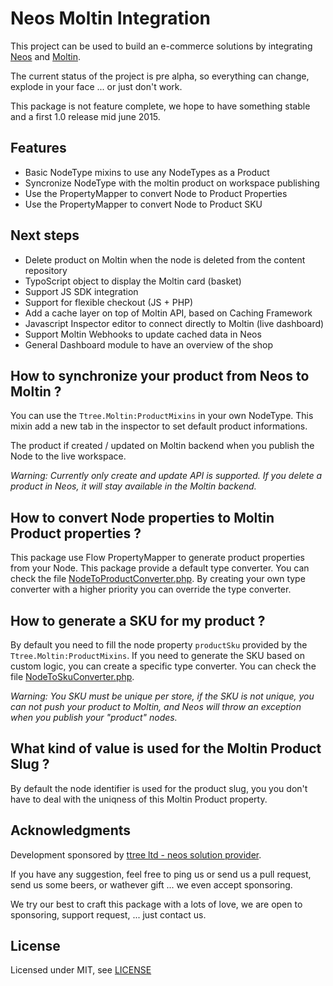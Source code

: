 # Neos Moltin Integration

This project can be used to build an e-commerce solutions by integrating [Neos](http://neos.typo3.org) and [Moltin](http://moltin.com).

The current status of the project is pre alpha, so everything can change, explode in your face ... or just don't work. 

This package is not feature complete, we hope to have something stable and a first 1.0 release mid june 2015.

Features
--------

* Basic NodeType mixins to use any NodeTypes as a Product
* Syncronize NodeType with the moltin product on workspace publishing
* Use the PropertyMapper to convert Node to Product Properties
* Use the PropertyMapper to convert Node to Product SKU

Next steps
----------

* Delete product on Moltin when the node is deleted from the content repository
* TypoScript object to display the Moltin card (basket)
* Support JS SDK integration
* Support for flexible checkout (JS + PHP)
* Add a cache layer on top of Moltin API, based on Caching Framework
* Javascript Inspector editor to connect directly to Moltin (live dashboard)
* Support Moltin Webhooks to update cached data in Neos
* General Dashboard module to have an overview of the shop

How to synchronize your product from Neos to Moltin ?
-----------------------------------------------------

You can use the ``Ttree.Moltin:ProductMixins`` in your own NodeType. This mixin add a new tab in the inspector to set default product informations.

The product if created / updated on Moltin backend when you publish the Node to the live workspace.

*Warning: Currently only create and update API is supported. If you delete a product in Neos, it will stay available in the Moltin backend.*

How to convert Node properties to Moltin Product properties ?
-------------------------------------------------------------

This package use Flow PropertyMapper to generate product properties from your Node. This package provide a default type converter. 
You can check the file [NodeToProductConverter.php](Classes/TypeConverter/NodeToProductConverter.php). By creating your own type converter
with a higher priority you can override the type converter.

How to generate a SKU for my product ?
--------------------------------------

By default you need to fill the node property ``productSku`` provided by the ``Ttree.Moltin:ProductMixins``. If you need to generate the SKU based on 
custom logic, you can create a specific type converter. You can check the file [NodeToSkuConverter.php](Classes/TypeConverter/NodeToSkuConverter.php).

*Warning: You SKU must be unique per store, if the SKU is not unique, you can not push your product to Moltin, and Neos will throw an exception when you 
publish your "product" nodes.*

What kind of value is used for the Moltin Product Slug ?
--------------------------------------------------------

By default the node identifier is used for the product slug, you you don't have to deal with the uniqness of this Moltin Product property.

Acknowledgments
---------------

Development sponsored by [ttree ltd - neos solution provider](http://ttree.ch).

If you have any suggestion, feel free to ping us or send us a pull request, send us some beers, or wathever gift ... we even accept sponsoring.

We try our best to craft this package with a lots of love, we are open to sponsoring, support request, ... just contact us.

License
-------

Licensed under MIT, see [LICENSE](LICENSE)